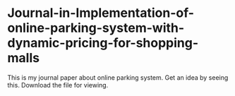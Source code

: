 # Journal-in-Implementation-of-online-parking-system-with-dynamic-pricing-for-shopping-malls
This is my journal paper about online parking system. Get an idea by seeing this. Download the file for viewing.

